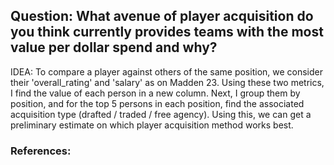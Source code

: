 ## Question: What avenue of player acquisition do you think currently provides teams with the most value per dollar spend and why?

IDEA: To compare a player against others of the same position, we consider their 'overall_rating' and 'salary' as on Madden 23. Using these two metrics, I find the value of each person in a new column. Next, I group them by position, and for the top 5 persons in each position, find the associated acquisition type (drafted / traded / free agency). Using this, we can get a preliminary estimate on which player acquisition method works best.


### References:
